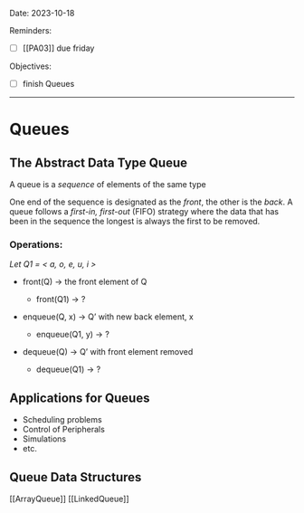 

Date: 2023-10-18


Reminders:
* [ ]  [[PA03]] due friday

Objectives:
* [ ] finish Queues

---


# Queues

## The Abstract Data Type Queue

A queue is a _sequence_ of elements of the same type

One end of the sequence is designated as the _front_, the other is the _back_. A queue follows a _first-in, first-out_ (FIFO) strategy where the data that has been in the sequence the longest is always the first to be removed.

### Operations:

_Let Q1 = < a, o, e, u, i >_
* front(Q) -> the front element of Q
  * front(Q1) -> ?
    
* enqueue(Q, x) -> Q’ with new back element, x
  * enqueue(Q1, y) -> ?
    
* dequeue(Q) -> Q’ with front element removed
  * dequeue(Q1) -> ?

## Applications for Queues

* Scheduling problems
* Control of Peripherals
* Simulations
* etc.

## Queue Data Structures

[[ArrayQueue]]
[[LinkedQueue]]

